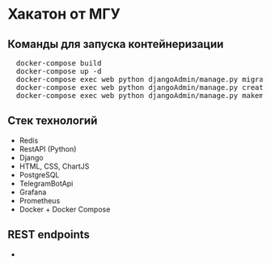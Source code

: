 <h1>Хакатон от МГУ</h1>

<h2>Команды для запуска контейнеризации</h2>
<pre>
  docker-compose build
  docker-compose up -d
  docker-compose exec web python djangoAdmin/manage.py migrate
  docker-compose exec web python djangoAdmin/manage.py createsuperuser
  docker-compose exec web python djangoAdmin/manage.py makemigrations
</pre>

<h2>Стек технологий</h2>
<ul>
  <li>Redis</li>
  <li>RestAPI (Python)</li>
  <li>Django</li>
  <li>HTML, CSS, ChartJS</li>
  <li>PostgreSQL</li>
  <li>TelegramBotApi</li>
  <li>Grafana</li>
  <li>Prometheus</li>
  <li>Docker + Docker Compose</li>
</ul>

<h2>REST endpoints</h2>
<ul>
  <li></li>
</ul>
